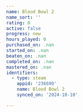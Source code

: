 ```yaml
---
name: Blood Bowl 2
name_sort: ''
rating: 0
active: false
progress: new
hours_played: 0
purchased_on: .nan
started_on: .nan
beaten_on: .nan
completed_on: .nan
mastered_on: .nan
identifiers:
  - type: steam
    appid: '236690'
    name: Blood Bowl 2
    synced_on: '2024-10-10'

---
```

